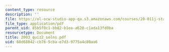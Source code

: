 ```yaml
---
content_type: resource
description: ''
file: https://ol-ocw-studio-app-qa.s3.amazonaws.com/courses/20-011j-statistical-thermodynamics-of-biomolecular-systems-be-011j-spring-2004/60d68842cb765cbae7d39775a4c80aa6_2003_quiz2_solns.pdf
file_type: application/pdf
parent_uid: 85b5f0c1-bb82-b1ea-a620-c1ada13fd0ba
resourcetype: Document
title: 2003_quiz2_solns.pdf
uid: 60d68842-cb76-5cba-e7d3-9775a4c80aa6
---
```

